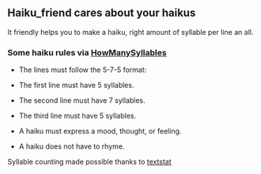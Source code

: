 ## Haiku_friend cares about your haikus

It friendly helps you to make a haiku, right amount of syllable per line an all.

### Some haiku rules via [HowManySyllables](https://www.howmanysyllables.com/english_grammar/poetry/haiku_rules)

- The lines must follow the 5-7-5 format:
- The first line must have 5 syllables.
- The second line must have 7 syllables.
- The third line must have 5 syllables.

- A haiku must express a mood, thought, or feeling.
- A haiku does not have to rhyme.

Syllable counting made possible thanks to [textstat](https://github.com/shivam5992/textstat)
